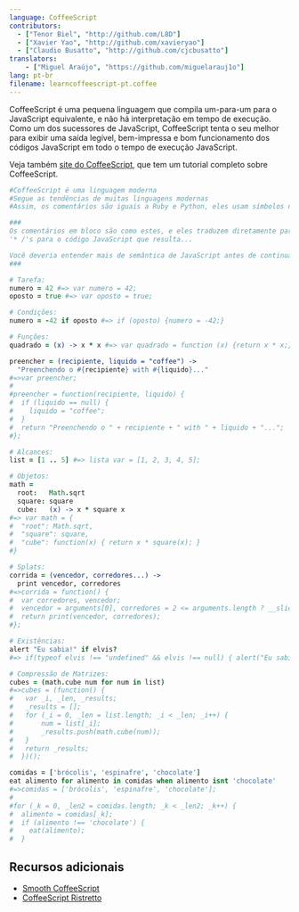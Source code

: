 ```yaml
---
language: CoffeeScript
contributors:
  - ["Tenor Biel", "http://github.com/L8D"]
  - ["Xavier Yao", "http://github.com/xavieryao"]
  - ["Claudio Busatto", "http://github.com/cjcbusatto"]
translators:
    - ["Miguel Araújo", "https://github.com/miguelarauj1o"]
lang: pt-br
filename: learncoffeescript-pt.coffee
---
```


CoffeeScript é uma pequena linguagem que compila um-para-um para o JavaScript
equivalente, e não há interpretação em tempo de execução. Como um dos sucessores
de JavaScript, CoffeeScript tenta o seu melhor para exibir uma saída legível,
bem-impressa e bom funcionamento dos códigos JavaScript em todo o tempo de
execução JavaScript.

Veja também [site do CoffeeScript](http://coffeescript.org/), que tem um tutorial
completo sobre CoffeeScript.

``` coffeescript
#CoffeeScript é uma linguagem moderna
#Segue as tendências de muitas linguagens modernas
#Assim, os comentários são iguais a Ruby e Python, eles usam símbolos numéricos.

###
Os comentários em bloco são como estes, e eles traduzem diretamente para '/ *'s e
'* /'s para o código JavaScript que resulta...

Você deveria entender mais de semântica de JavaScript antes de continuar...
###

# Tarefa:
numero = 42 #=> var numero = 42;
oposto = true #=> var oposto = true;

# Condições:
numero = -42 if oposto #=> if (oposto) {numero = -42;}

# Funções:
quadrado = (x) -> x * x #=> var quadrado = function (x) {return x * x;}

preencher = (recipiente, liquido = "coffee") ->
  "Preenchendo o #{recipiente} with #{liquido}..."
#=>var preencher;
#
#preencher = function(recipiente, liquido) {
#  if (liquido == null) {
#    liquido = "coffee";
#  }
#  return "Preenchendo o " + recipiente + " with " + liquido + "...";
#};

# Alcances:
list = [1 .. 5] #=> lista var = [1, 2, 3, 4, 5];

# Objetos:
math =
  root:   Math.sqrt
  square: square
  cube:   (x) -> x * square x
#=> var math = {
#  "root": Math.sqrt,
#  "square": square,
#  "cube": function(x) { return x * square(x); }
#}

# Splats:
corrida = (vencedor, corredores...) ->
  print vencedor, corredores
#=>corrida = function() {
#  var corredores, vencedor;
#  vencedor = arguments[0], corredores = 2 <= arguments.length ? __slice.call(arguments, 1) : [];
#  return print(vencedor, corredores);
#};

# Existências:
alert "Eu sabia!" if elvis?
#=> if(typeof elvis !== "undefined" && elvis !== null) { alert("Eu sabia!"); }

# Compressão de Matrizes:
cubes = (math.cube num for num in list)
#=>cubes = (function() {
#   var _i, _len, _results;
#   _results = [];
#   for (_i = 0, _len = list.length; _i < _len; _i++) {
#       num = list[_i];
#       _results.push(math.cube(num));
#   }
#   return _results;
#  })();

comidas = ['brócolis', 'espinafre', 'chocolate']
eat alimento for alimento in comidas when alimento isnt 'chocolate'
#=>comidas = ['brócolis', 'espinafre', 'chocolate'];
#
#for (_k = 0, _len2 = comidas.length; _k < _len2; _k++) {
#  alimento = comidas[_k];
#  if (alimento !== 'chocolate') {
#    eat(alimento);
#  }
```

## Recursos adicionais

- [Smooth CoffeeScript](http://autotelicum.github.io/Smooth-CoffeeScript/)
- [CoffeeScript Ristretto](https://leanpub.com/coffeescript-ristretto/read)
